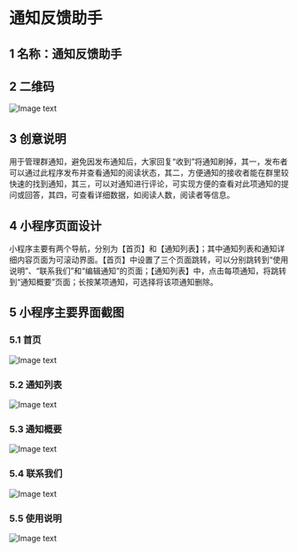 # 通知反馈助手
## 1  名称：通知反馈助手
## 2  二维码
![Image text](https://github.com/YanRuan/ZY-image/blob/master/image/ghcode.jpg)
## 3  创意说明
用于管理群通知，避免因发布通知后，大家回复“收到”将通知刷掉，其一，发布者可以通过此程序发布并查看通知的阅读状态，其二，方便通知的接收者能在群里较快速的找到通知，其三，可以对通知进行评论，可实现方便的查看对此项通知的提问或回答，其四，可查看详细数据，如阅读人数，阅读者等信息。
## 4  小程序页面设计
小程序主要有两个导航，分别为【首页】和【通知列表】；其中通知列表和通知详细内容页面为可滚动界面。【首页】中设置了三个页面跳转，可以分别跳转到“使用说明”、“联系我们”和“编辑通知”的页面；【通知列表】中，点击每项通知，将跳转到“通知概要”页面；长按某项通知，可选择将该项通知删除。
## 5  小程序主要界面截图
### 5.1 首页
![Image text](https://github.com/YanRuan/ZY-image/blob/master/image/mainPage.png)
### 5.2 通知列表
![Image text](https://github.com/YanRuan/ZY-image/blob/master/image/noteList.png)
### 5.3 通知概要
![Image text](https://github.com/YanRuan/ZY-image/blob/master/image/noteIndex.png)
### 5.4 联系我们
![Image text](https://github.com/YanRuan/ZY-image/blob/master/image/callUs.png)
### 5.5 使用说明
![Image text](https://github.com/YanRuan/ZY-image/blob/master/image/userHelp.png)

